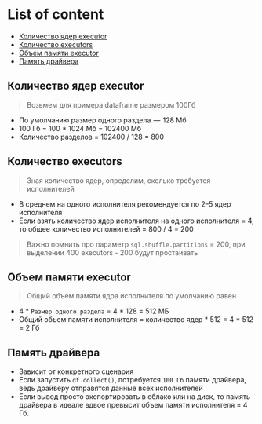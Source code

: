 # List of content
- [Количество ядер executor]()
- [Количество executors]()
- [Объем памяти executor]()
- [Память драйвера]()

## Количество ядер executor
> Возьмем для примера dataframe размером 100Гб

- По умолчанию размер одного раздела  —  128 Мб
- 100 Гб = 100 * 1024 Мб = 102400 Мб
- Количество разделов = 102400 / 128 = 800

## Количество executors
> Зная количество ядер, определим, сколько требуется исполнителей

- В среднем на одного исполнителя рекомендуется по 2–5 ядер исполнителя
- Если взять количество ядер исполнителя на одного исполнителя = 4, то общее количество исполнителей = 800 / 4 = 200

> Важно помнить про параметр `sql.shuffle.partitions` = 200, при выделении 400 executors - 200 будут простаивать

## Объем памяти executor
> Общий объем памяти ядра исполнителя по умолчанию равен

- 4 * `Размер одного раздела` = 4 * 128 = 512 МБ
- Общий объем памяти исполнителя = количество ядер * 512 = 4 * 512 = 2 Гб

## Память драйвера
- Зависит от конкретного сценария
- Если запустить `df.collect()`, потребуется `100 Гб` памяти драйвера, ведь драйверу отправятся данные всех исполнителей
- Если вывод просто экспортировать в облако или на диск, то память драйвера в идеале вдвое превысит объем памяти исполнителя = 4 Гб.
